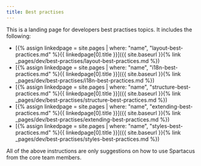 ```yaml
---
title: Best practises
---
```


This is a landing page for developers best practises topics. It includes the following:

- [{% assign linkedpage = site.pages | where: "name", "layout-best-practices.md" %}{{ linkedpage[0].title }}]({{ site.baseurl }}{% link _pages/dev/best-practises/layout-best-practices.md %})
- [{% assign linkedpage = site.pages | where: "name", "i18n-best-practices.md" %}{{ linkedpage[0].title }}]({{ site.baseurl }}{% link _pages/dev/best-practises/i18n-best-practices.md %})
- [{% assign linkedpage = site.pages | where: "name", "structure-best-practices.md" %}{{ linkedpage[0].title }}]({{ site.baseurl }}{% link _pages/dev/best-practises/structure-best-practices.md %})
- [{% assign linkedpage = site.pages | where: "name", "extending-best-practices.md" %}{{ linkedpage[0].title }}]({{ site.baseurl }}{% link _pages/dev/best-practises/extending-best-practices.md %})
- [{% assign linkedpage = site.pages | where: "name", "styles-best-practices.md" %}{{ linkedpage[0].title }}]({{ site.baseurl }}{% link _pages/dev/best-practises/styles-best-practices.md %})

All of the above instructions are only suggestions on how to use Spartacus from the core team members.
